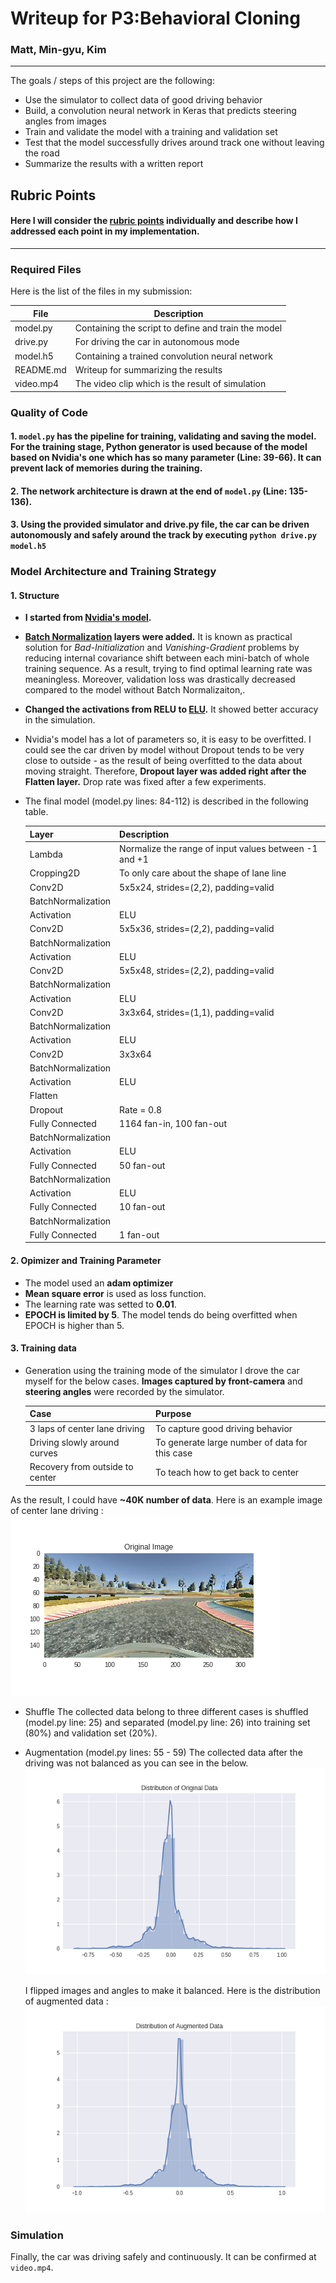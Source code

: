 # Writeup for P3:Behavioral Cloning

### Matt, Min-gyu, Kim
---

The goals / steps of this project are the following:
* Use the simulator to collect data of good driving behavior
* Build, a convolution neural network in Keras that predicts steering angles from images
* Train and validate the model with a training and validation set
* Test that the model successfully drives around track one without leaving the road
* Summarize the results with a written report

[//]: # (Image References)

[angle_org]: ./figures/angle_org.png "Original Data Distribution"
[angle_augmented]: ./figures/angle_augmented.png "Augmented Data Distribution"
[sample_org]: ./figures/sample_org.png "Sample Original"
[front_augmented]: ./figures/sample_flipped.png "Sample Augmented"
[image5]: ./examples/placeholder_small.png "Recovery Image"
[image6]: ./examples/placeholder_small.png "Normal Image"
[image7]: ./examples/placeholder_small.png "Flipped Image"

## Rubric Points
#### Here I will consider the [rubric points](https://review.udacity.com/#!/rubrics/432/view) individually and describe how I addressed each point in my implementation.  

---
### Required Files

Here is the list of the files in my submission:

 | File | Description |
 | ------ | ----- |
 | model.py | Containing the script to define and train the model |
 | drive.py | For driving the car in autonomous mode |
 | model.h5 | Containing a trained convolution neural network |
 | README.md | Writeup for summarizing the results |
 | video.mp4 | The video clip which is the result of simulation |

### Quality of Code
#### 1. ```model.py``` has the pipeline for training, validating and saving the model. For the training stage, Python generator is used because of the model based on Nvidia's one which has so many parameter (Line: 39-66). It can prevent lack of memories during the training.

#### 2. The network architecture is drawn at the end of ```model.py``` (Line: 135-136).

#### 3. Using the provided simulator and drive.py file, the car can be driven autonomously and safely around the track by executing ```python drive.py model.h5```

### Model Architecture and Training Strategy

#### 1. Structure
 
* **I started from [Nvidia's model](https://devblogs.nvidia.com/parallelforall/deep-learning-self-driving-cars/).** 
* **[Batch Normalization](https://arxiv.org/abs/1502.03167) layers were added.** It is known as practical solution for _Bad-Initialization_ and _Vanishing-Gradient_ problems by reducing internal covariance shift between each mini-batch of whole training sequence. As a result, trying to find optimal learning rate was meaningless. Moreover, validation loss was drastically decreased compared to the model without Batch Normalizaiton,.
* **Changed the activations from RELU to [ELU](https://arxiv.org/abs/1511.07289).** It showed better accuracy in the simulation.
* Nvidia's model has a lot of parameters so, it is easy to be overfitted. I could see the car driven by model without Dropout tends to be very close to outside - as the result of being overfitted to the data about moving straight. Therefore, **Dropout layer was added right after the Flatten layer.** Drop rate was fixed after a few experiments.
* The final model (model.py lines: 84-112) is described in the following table.

  | Layer | Description |
  | ------ | ----- |
  | Lambda | Normalize the range of input values between -1 and +1 |
  | Cropping2D | To only care about the shape of lane line |
  | Conv2D | 5x5x24, strides=(2,2), padding=valid |
  | BatchNormalization | |
  | Activation | ELU |
  | Conv2D | 5x5x36, strides=(2,2), padding=valid |
  | BatchNormalization | |
  | Activation | ELU |
  | Conv2D | 5x5x48, strides=(2,2), padding=valid |
  | BatchNormalization | |
  | Activation | ELU |
  | Conv2D | 3x3x64, strides=(1,1), padding=valid |
  | BatchNormalization | |
  | Activation | ELU |
  | Conv2D | 3x3x64 |
  | BatchNormalization | |
  | Activation | ELU |
  | Flatten | |
  | Dropout | Rate = 0.8 |
  | Fully Connected | 1164 fan-in, 100 fan-out |
  | BatchNormalization | |
  | Activation | ELU |
  | Fully Connected | 50 fan-out |
  | BatchNormalization | |
  | Activation | ELU |
  | Fully Connected | 10 fan-out |
  | BatchNormalization| |
  | Fully Connected | 1 fan-out |

#### 2. Opimizer and Training Parameter

* The model used an **adam optimizer**
* **Mean square error** is used as loss function.
* The learning rate was setted to **0.01**.
* **EPOCH is limited by 5**. The model tends do being overfitted when EPOCH is higher than 5.

#### 3. Training data

* Generation using the training mode of the simulator
  I drove the car myself for the below cases. **Images captured by front-camera** and **steering angles** were recorded by the simulator.
 
  | Case | Purpose |
  | ---- | ------- |
  | 3 laps of center lane driving | To capture good driving behavior |
  | Driving slowly around curves | To generate large number of data for this case |
  | Recovery from outside to center | To teach how to get back to center |
 
 As the result, I could have **~40K number of data**. Here is an example image of center lane driving :
 ![alt text][sample_org]

* Shuffle
  The collected data belong to three different cases is shuffled (model.py line: 25) and separated (model.py line: 26) into training set (80%) and validation set (20%).

* Augmentation (model.py lines: 55 - 59)
  The collected data after the driving was not balanced as you can see in the below.
  ![alt text][angle_org]
 
  I flipped images and angles to make it balanced. Here is the distribution of augmented data :
  ![alt text][angle_augmented]

### Simulation

 Finally, the car was driving safely and continuously. It can be confirmed at ```video.mp4```.
